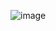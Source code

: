 
![image](https://github.com/dev-puga/visie-products-admin/assets/54000067/a0fc6492-1af3-44e2-a5bc-fa027985d1b5)

